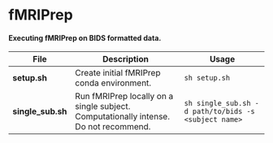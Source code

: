 # fMRIPrep

#### Executing fMRIPrep on BIDS formatted data.

| File              | Description                                                                          | Usage                                                |
| ----------------- | ------------------------------------------------------------------------------------ | ---------------------------------------------------- |
| **setup.sh**      | Create initial fMRIPrep conda environment.                                           | `sh setup.sh`                                        |
| **single_sub.sh** | Run fMRIPrep locally on a single subject. Computationally intense. Do not recommend. | `sh single_sub.sh -d path/to/bids -s <subject name>` |
